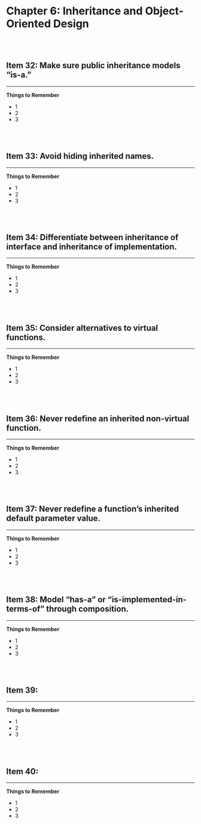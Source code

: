 # **Chapter 6: Inheritance and Object-Oriented Design**

<br/>
<br/>


## **Item 32: Make sure public inheritance models “is-a.”**

___

**Things to Remember**
* 1
* 2
* 3
<br/>
<br/>

## **Item 33: Avoid hiding inherited names.**

___

**Things to Remember**
* 1
* 2
* 3
<br/>
<br/>

## **Item 34: Differentiate between inheritance of interface and inheritance of implementation.**

___

**Things to Remember**
* 1
* 2
* 3
<br/>
<br/>

## **Item 35: Consider alternatives to virtual functions.**

___

**Things to Remember**
* 1
* 2
* 3
<br/>
<br/>

## **Item 36: Never redefine an inherited non-virtual function.**

___

**Things to Remember**
* 1
* 2
* 3
<br/>
<br/>

## **Item 37: Never redefine a function’s inherited default parameter value.** 

___

**Things to Remember**
* 1
* 2
* 3
<br/>
<br/>

## **Item 38: Model “has-a” or “is-implemented-in-terms-of” through composition.** 

___

**Things to Remember**
* 1
* 2
* 3
<br/>
<br/>

## **Item 39:** 

___

**Things to Remember**
* 1
* 2
* 3
<br/>
<br/>

## **Item 40:** 

___

**Things to Remember**
* 1
* 2
* 3
<br/>
<br/>
